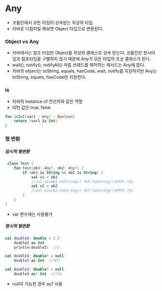 # Any

- 코틀린에서 모든 타입이 상속받는 최상위 타입
- 자바로 디컴파일 해보면 Object 타입으로 변환된다.

### Object vs Any

- 자바에서는 참조 타입만 Object를 최상위 클래스로 상속 받는다. 코틀린은 원시타입과 참조타입을 구별하지 않기 때문에 Any가 모든 타입의 조상 클래스가 된다.
- wait(), notify(), notifyAll() 처럼 쓰레드를 제어하는 메서드는 Any에 없다.
- 자바의 object는 toString, equals, hasCode, wait, notify를 지원하지만 Any는 toString, equals, hasCode만 지원한다.

### is

- 자바의 instance of 연산자와 같은 역할
- 리턴 값은 true, false

```kotlin
fun isInt(var1 : Any) : Boolean{
    return (var1 is Int)
}
```

### 형 변환

##### 암시적 형변환

```kotlin
 class Test {
    fun test(ob1: Any?, ob2: Any?) {
        if (ob1 is String && ob2 is String) {
            val v1 = ob1
            //val v1=ob1.toString() 에서 toString()생략이 가능
            val v2 = ob2
            //val v2=ob2.toString() 에서 toString()생략이 가능
        }
    }
}
```

- var 변수에는 사용불가

##### 명시적 형변환

```kotlin
val double3: Double = 3.5
    double3 as Int
    println(double3)  //3

val double3: Double? = null
    double3 as Int  //에러

val double3: Double? = null
    double3 as? Int  //가능
```

- null이 가능한 경우 as? 사용
